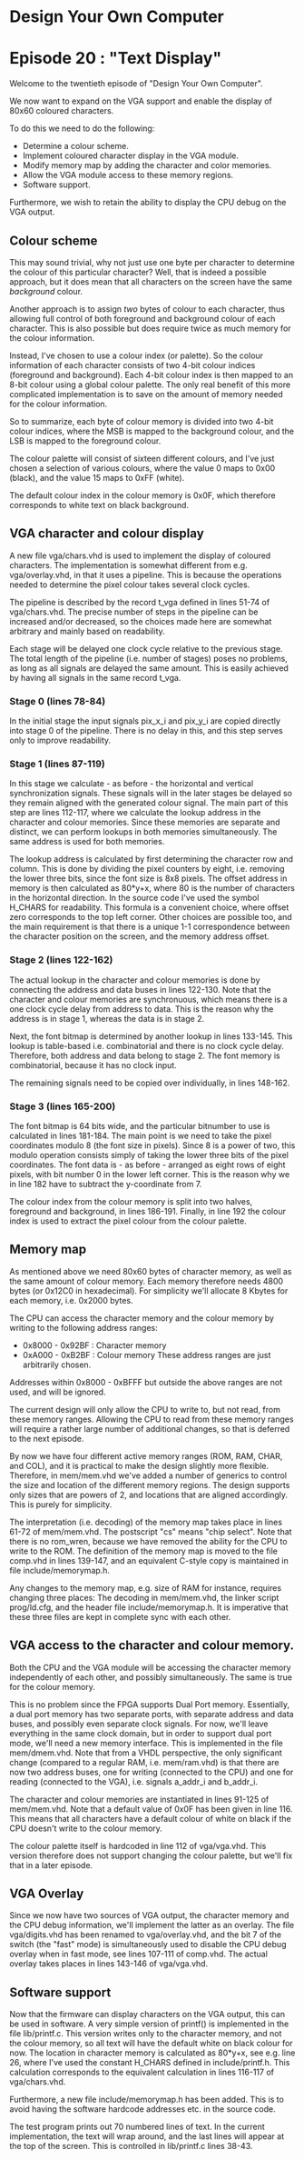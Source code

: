 # Design Your Own Computer
# Episode 20 : "Text Display"

Welcome to the twentieth episode of "Design Your Own Computer".

We now want to expand on the VGA support and enable the display of 80x60
coloured characters.

To do this we need to do the following:
* Determine a colour scheme.
* Implement coloured character display in the VGA module.
* Modify memory map by adding the character and color memories.
* Allow the VGA module access to these memory regions.
* Software support.

Furthermore, we wish to retain the ability to display the CPU debug on the VGA
output.


## Colour scheme
This may sound trivial, why not just use one byte per character to determine
the colour of this particular character? Well, that is indeed a possible
approach, but it does mean that all characters on the screen have the same
*background* colour.

Another approach is to assign *two* bytes of colour to each character, thus
allowing full control of both foreground and background colour of each
character. This is also possible but does require twice as much memory for the
colour information.

Instead, I've chosen to use a colour index (or palette). So the colour
information of each character consists of two 4-bit colour indices (foreground
and background).  Each 4-bit colour index is then mapped to an 8-bit colour
using a global colour palette.  The only real benefit of this more complicated
implementation is to save on the amount of memory needed for the colour
information.

So to summarize, each byte of colour memory is divided into two 4-bit colour
indices, where the MSB is mapped to the background colour, and the LSB is
mapped to the foreground colour.

The colour palette will consist of sixteen different colours, and I've just
chosen a selection of various colours, where the value 0 maps to 0x00 (black),
and the value 15 maps to 0xFF (white).

The default colour index in the colour memory is 0x0F, which therefore
corresponds to white text on black background.


## VGA character and colour display
A new file vga/chars.vhd is used to implement the display of coloured
characters. The implementation is somewhat different from e.g. vga/overlay.vhd,
in that it uses a pipeline. This is because the operations needed to determine
the pixel colour takes several clock cycles.

The pipeline is described by the record t\_vga defined in lines 51-74 of
vga/chars.vhd.  The precise number of steps in the pipeline can be increased
and/or decreased, so the choices made here are somewhat arbitrary and mainly
based on readability.

Each stage will be delayed one clock cycle relative to the previous stage. The
total length of the pipeline (i.e. number of stages) poses no problems, as long
as all signals are delayed the same amount. This is easily achieved by having
all signals in the same record t\_vga.

### Stage 0 (lines 78-84)
In the initial stage the input signals pix\_x\_i and pix\_y\_i are copied
directly into stage 0 of the pipeline. There is no delay in this, and this
step serves only to improve readability.

### Stage 1 (lines 87-119)
In this stage we calculate - as before - the horizontal and vertical
synchronization signals. These signals will in the later stages be delayed so
they remain aligned with the generated colour signal.  The main part of this
step are lines 112-117, where we calculate the lookup address in the character
and colour memories.  Since these memories are separate and distinct, we can
perform lookups in both memories simultaneously. The same address is used for
both memories.

The lookup address is calculated by first determining the character row and
column. This is done by dividing the pixel counters by eight, i.e. removing the
lower three bits, since the font size is 8x8 pixels. The offset address in
memory is then calculated as 80\*y+x, where 80 is the number of characters in
the horizontal direction.  In the source code I've used the symbol H\_CHARS for
readability. This formula is a convenient choice, where offset zero corresponds
to the top left corner.  Other choices are possible too, and the main
requirement is that there is a unique 1-1 correspondence between the character
position on the screen, and the memory address offset.

### Stage 2 (lines 122-162)
The actual lookup in the character and colour memories is done by connecting
the address and data buses in lines 122-130.  Note that the character and
colour memories are synchronuous, which means there is a one clock cycle delay
from address to data. This is the reason why the address is in stage 1, whereas
the data is in stage 2.

Next, the font bitmap is determined by another lookup in lines 133-145. This
lookup is table-based i.e. combinatorial and there is no clock cycle delay.
Therefore, both address and data belong to stage 2. The font memory is
combinatorial, because it has no clock input.

The remaining signals need to be copied over individually, in lines 148-162.

### Stage 3 (lines 165-200)
The font bitmap is 64 bits wide, and the particular bitnumber to use is
calculated in lines 181-184. The main point is we need to take the pixel
coordinates modulo 8 (the font size in pixels). Since 8 is a power of two, this
modulo operation consists simply of taking the lower three bits of the pixel
coordinates. The font data is - as before - arranged as eight rows of eight
pixels, with bit number 0 in the lower left corner. This is the reason why we
in line 182 have to subtract the y-coordinate from 7.

The colour index from the colour memory is split into two halves, foreground
and background, in lines 186-191. Finally, in line 192 the colour index
is used to extract the pixel colour from the colour palette.


## Memory map
As mentioned above we need 80x60 bytes of character memory, as well as the same
amount of colour memory. Each memory therefore needs 4800 bytes (or 0x12C0 in
hexadecimal).  For simplicity we'll allocate 8 Kbytes for each memory,
i.e. 0x2000 bytes.

The CPU can access the character memory and the colour memory by writing to the
following address ranges:
* 0x8000 - 0x92BF : Character memory
* 0xA000 - 0xB2BF : Colour memory
These address ranges are just arbitrarily chosen.

Addresses within 0x8000 - 0xBFFF but outside the above ranges are not used, and
will be ignored.

The current design will only allow the CPU to write to, but not read, from
these memory ranges.  Allowing the CPU to read from these memory ranges will
require a rather large number of additional changes, so that is deferred to the
next episode.

By now we have four different active memory ranges (ROM, RAM, CHAR, and COL),
and it is practical to make the design slightly more flexible. Therefore, in
mem/mem.vhd we've added a number of generics to control the size and location
of the different memory regions. The design supports only sizes that are powers
of 2, and locations that are aligned accordingly. This is purely for
simplicity.

The interpretation (i.e. decoding) of the memory map takes place in lines 61-72
of mem/mem.vhd. The postscript "cs" means "chip select". Note that there is no
rom\_wren, because we have removed the ability for the CPU to write to the ROM.
The definition of the memory map is moved to the file comp.vhd in lines
139-147, and an equivalent C-style copy is maintained in file include/memorymap.h.

Any changes to the memory map, e.g. size of RAM for instance, requires changing
three places: The decoding in mem/mem.vhd, the linker script prog/ld.cfg, and the
header file include/memorymap.h. It is imperative that these three files are
kept in complete sync with each other.


## VGA access to the character and colour memory.
Both the CPU and the VGA module will be accessing the character memory
independently of each other, and possibly simultaneously. The same is true for
the colour memory.

This is no problem since the FPGA supports Dual Port memory.  Essentially, a
dual port memory has two separate ports, with separate address and data buses,
and possibly even separate clock signals. For now, we'll leave everything in
the same clock domain, but in order to support dual port mode, we'll need a new
memory interface. This is implemented in the file mem/dmem.vhd. Note that from
a VHDL perspective, the only significant change (compared to a regular RAM,
i.e. mem/ram.vhd) is that there are now two address buses, one for writing
(connected to the CPU) and one for reading (connected to the VGA), i.e.
signals a\_addr\_i and b\_addr\_i.

The character and colour memories are instantiated in lines 91-125 of mem/mem.vhd.
Note that a default value of 0x0F has been given in line 116. This means that
all characters have a default colour of white on black if the CPU doesn't write
to the colour memory.

The colour palette itself is hardcoded in line 112 of vga/vga.vhd. This version
therefore does not support changing the colour palette, but we'll fix that in a
later episode.


## VGA Overlay
Since we now have two sources of VGA output, the character memory and the CPU
debug information, we'll implement the latter as an overlay. The file
vga/digits.vhd has been renamed to vga/overlay.vhd, and the bit 7 of the switch
(the "fast" mode) is simultaneously used to disable the CPU debug overlay when
in fast mode, see lines 107-111 of comp.vhd.  The actual overlay takes places
in lines 143-146 of vga/vga.vhd.


## Software support
Now that the firmware can display characters on the VGA output, this can be
used in software. A very simple version of printf() is implemented in the file
lib/printf.c. This version writes only to the character memory, and not the
colour memory, so all text will have the default white on black colour for now.
The location in character memory is calculated as 80\*y+x, see e.g. line 26,
where I've used the constant H\_CHARS defined in include/printf.h. This
calculation corresponds to the equivalent calculation in lines 116-117 of
vga/chars.vhd.

Furthermore, a new file include/memorymap.h has been added. This is to
avoid having the software hardcode addresses etc. in the source code.

The test program prints out 70 numbered lines of text. In the current implementation,
the text will wrap around, and the last lines will appear at the top of the screen.
This is controlled in lib/printf.c lines 38-43.

